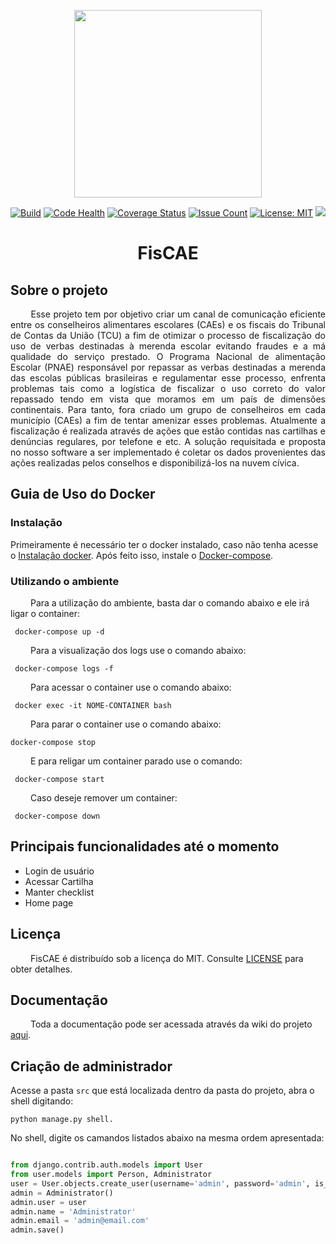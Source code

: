 
<p align="center"><a href="https://fiscae.herokuapp.com/" target="_blank"><img width="300"src="https://i.imgur.com/PTkqmJC.png"></a></p>

<p align="center">
  <a href="https://travis-ci.org/fga-gpp-mds/fisCAE-2017-2"><img src="https://travis-ci.org/fga-gpp-mds/fisCAE-2017-2.svg?branch=development" alt="Build"></a>
  <a href="https://landscape.io/github/fga-gpp-mds/fisCAE-2017-2/development"><img src="https://landscape.io/github/fga-gpp-mds/fisCAE-2017-2/development/landscape.svg?style=flat" alt="Code Health"></a>
  <a href="https://coveralls.io/github/fga-gpp-mds/fisCAE-2017-2?branch=development"><img src="https://coveralls.io/repos/github/fga-gpp-mds/fisCAE-2017-2/badge.svg?branch=development" alt="Coverage Status"></a>
  <a href="https://codeclimate.com/github/fga-gpp-mds/fisCAE-2017-2"><img src="https://codeclimate.com/github/fga-gpp-mds/fisCAE-2017-2/badges/issue_count.svg" alt="Issue Count"></a>
  <a href="https://opensource.org/licenses/MIT"><img src="https://img.shields.io/badge/License-MIT-yellow.svg" alt="License: MIT"></a>
  <a href="https://codeclimate.com/github/fga-gpp-mds/fisCAE-2017-2/maintainability"><img src="https://api.codeclimate.com/v1/badges/2ab2048e44f5f93eaba2/maintainability" /></a>
</p>

<h1 align="center">FisCAE</h1>

## Sobre o projeto
<p align="justify"> &emsp;&emsp; Esse projeto tem por objetivo criar um canal de comunicação eficiente entre os conselheiros alimentares escolares (CAEs) e os fiscais do Tribunal de Contas da União (TCU) a fim de otimizar o processo de fiscalização do uso de verbas destinadas à merenda escolar evitando fraudes e a má qualidade do serviço prestado. O Programa Nacional de alimentação Escolar (PNAE) responsável por repassar as verbas destinadas a merenda das escolas públicas brasileiras e regulamentar esse processo, enfrenta problemas tais como a logística de fiscalizar o uso correto do valor repassado tendo em vista que moramos em um país de dimensões continentais. Para tanto, fora criado um grupo de conselheiros em cada município (CAEs) a fim de tentar amenizar esses problemas. Atualmente a fiscalização é realizada através de ações que estão contidas nas cartilhas e denúncias regulares, por telefone e etc. A solução requisitada e proposta no nosso software a ser implementado é coletar os dados provenientes das ações realizadas pelos conselhos e disponibilizá-los na nuvem cívica.</p>

## Guia de Uso do Docker

### Instalação
Primeiramente é necessário ter o docker instalado, caso não tenha acesse o [Instalação docker](https://docs.docker.com/engine/installation/linux/docker-ce/). Após feito isso, instale o [Docker-compose](https://docs.docker.com/compose/install/).

### Utilizando o ambiente

 &emsp;&emsp; Para a utilização do ambiente, basta dar o comando abaixo e ele irá ligar o container:
 
 ```terminal
  docker-compose up -d
 ```

 &emsp;&emsp; Para a visualização dos logs use o comando abaixo:
 ```terminal
  docker-compose logs -f
 ```

 &emsp;&emsp; Para acessar o container use o comando abaixo:
 ```terminal
  docker exec -it NOME-CONTAINER bash
 ```

 &emsp;&emsp; Para parar o container use o comando abaixo:
 
  ```terminal
  docker-compose stop
 ```
 &emsp;&emsp; E para religar um container parado use o comando: 
 
 ```terminal
  docker-compose start
 ```

 &emsp;&emsp; Caso deseje remover um container:
 ```terminal
  docker-compose down
 ```
## Principais funcionalidades até o momento

* Login de usuário
* Acessar Cartilha
* Manter checklist
* Home page

## Licença

 &emsp;&emsp; FisCAE é distribuído sob a licença do MIT. Consulte [LICENSE](https://github.com/fga-gpp-mds/fisCAE-2017-2/blob/master/LICENSE) para obter detalhes.

## Documentação
 &emsp;&emsp; Toda a documentação pode ser acessada através da wiki do projeto [aqui](https://github.com/fga-gpp-mds/fisCAE-2017-2/wiki).

## Criação de administrador
 Acesse a pasta `src` que está localizada dentro da pasta do projeto, abra o shell digitando: 
 ```terminal
 python manage.py shell.
 ```
 No shell, digite os camandos listados abaixo na mesma ordem apresentada:
 
```python

from django.contrib.auth.models import User    
from user.models import Person, Administrator     
user = User.objects.create_user(username='admin', password='admin', is_superuser=True)      
admin = Administrator()    
admin.user = user   
admin.name = 'Administrator'   
admin.email = 'admin@email.com'  
admin.save()   

```
